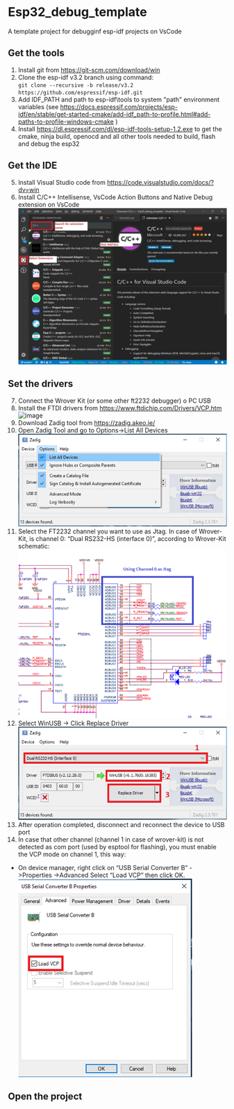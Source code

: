 # Esp32_debug_template
A template project for debugginf esp-idf projects on VsCode

## Get the tools ##
1. Install git from https://git-scm.com/download/win
2. Clone the esp-idf v3.2 branch using command:  
 `git clone --recursive -b release/v3.2 https://github.com/espressif/esp-idf.git`
3. Add IDF_PATH and path to esp-idf\tools to system "path" environment variables 
(see https://docs.espressif.com/projects/esp-idf/en/stable/get-started-cmake/add-idf_path-to-profile.html#add-paths-to-profile-windows-cmake )
4. Install https://dl.espressif.com/dl/esp-idf-tools-setup-1.2.exe 
to get the cmake, ninja build, openocd and all other tools needed to build, flash and debug the esp32 
## Get the IDE ##
5. Install Visual Studio code from https://code.visualstudio.com/docs/?dv=win
6. Install C/C++ Intellisense, VsCode Action Buttons and Native Debug extension on VsCode
![image](img/VsCode_extensions.jpg)

## Set the drivers ##
7. Connect the Wrover Kit (or some other ft2232 debugger) o PC USB
8. Install the FTDI drivers from https://www.ftdichip.com/Drivers/VCP.htm
![image](DeviceManager1.PNG)
9. Download Zadig tool from https://zadig.akeo.ie/
10. Open Zadig Tool and go to Options->List All Devices
![image](img/zadig1.png)
11. Select the FT2232 channel you want to use as Jtag.
In case of Wrover-Kit, is channel 0: “Dual RS232-HS (interface 0)”, according to Wrover-Kit schematic:
![image](img/wrover_ft2232.PNG)
12. Select WinUSB -> Click Replace Driver
![image](img/zadig2.PNG)
13. After operation completed, disconnect and reconnect the device to USB port
14. In case that other channel (channel 1 in case of wrover-kit) is not detected as com port (used by esptool for flashing),
you must enable the VCP mode on channel 1, this way:
- On device manager, right click on “USB Serial Converter B” - >Properties ->Advanced
Select “Load VCP” then click OK.
![image](img/vcp.PNG)

## Open the project ##

